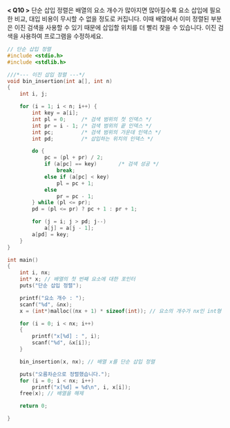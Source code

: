 **< Q10 >** 단순 삽입 정렬은 배열의 요소 개수가 많아지면 많아질수록 요소 삽입에 필요한 비교, 대입 비용이 무시할 수 없을 정도로 커집니다. 이때 배열에서 
이미 정렬된 부분은 이진 검색을 사용할 수 있기 때문에 삽입할 위치를 더 빨리 찾을 수 있습니다. 이진 검색을 사용하여 프로그램을 수정하세요.
```C
// 단순 삽입 정렬
#include <stdio.h>
#include <stdlib.h>

///*--- 이진 삽입 정렬 ---*/
void bin_insertion(int a[], int n)
{
	int i, j;

	for (i = 1; i < n; i++) {
		int key = a[i];
		int pl = 0;		/* 검색 범위의 첫 인덱스 */
		int pr = i - 1;	/* 검색 범위의 끝 인덱스 */
		int pc;			/* 검색 범위의 가운데 인덱스 */
		int pd;			/* 삽입하는 위치의 인덱스 */

		do {
			pc = (pl + pr) / 2;
			if (a[pc] == key)		/* 검색 성공 */
				break;
			else if (a[pc] < key)
				pl = pc + 1;
			else
				pr = pc - 1;
		} while (pl <= pr);
		pd = (pl <= pr) ? pc + 1 : pr + 1;

		for (j = i; j > pd; j--)
			a[j] = a[j - 1];
		a[pd] = key;
	}
}

int main()
{
	int i, nx;
	int* x; // 배열의 첫 번째 요소에 대한 포인터
	puts("단순 삽입 정렬");

	printf("요소 개수 : ");
	scanf("%d", &nx);
	x = (int*)malloc((nx + 1) * sizeof(int)); // 요소의 개수가 nx인 int형 배열을 생성

	for (i = 0; i < nx; i++)
	{
		printf("x[%d] : ", i);
		scanf("%d", &x[i]);
	}

	bin_insertion(x, nx); // 배열 x를 단순 삽입 정렬

	puts("오름차순으로 정렬했습니다.");
	for (i = 0; i < nx; i++)
		printf("x[%d] = %d\n", i, x[i]);
	free(x); // 배열을 해제

	return 0;

}
```
